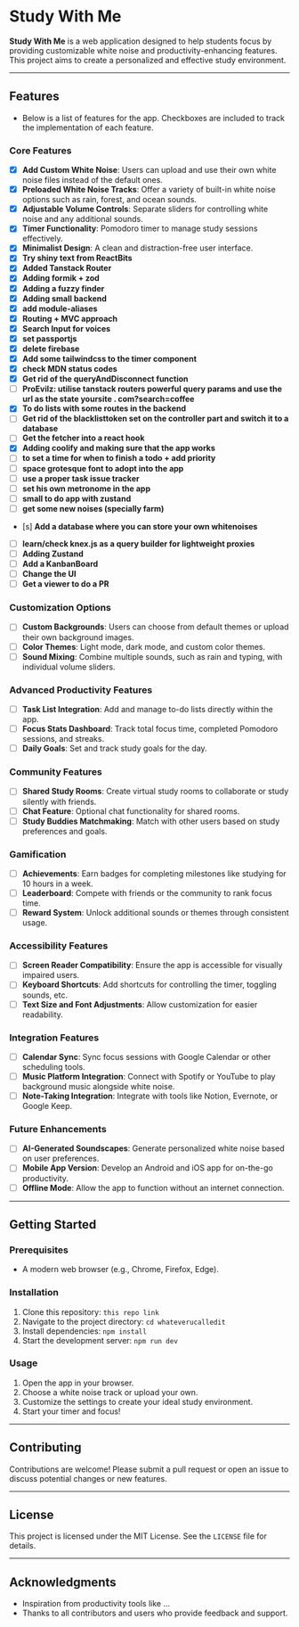# Study With Me

**Study With Me** is a web application designed to help students focus by providing customizable white noise and productivity-enhancing features. This project aims to create a personalized and effective study environment.

---

## Features

- Below is a list of features for the app. Checkboxes are included to track the implementation of each feature.

### Core Features

- [x] **Add Custom White Noise**: Users can upload and use their own white noise files instead of the default ones.
- [x] **Preloaded White Noise Tracks**: Offer a variety of built-in white noise options such as rain, forest, and ocean sounds.
- [x] **Adjustable Volume Controls**: Separate sliders for controlling white noise and any additional sounds.
- [x] **Timer Functionality**: Pomodoro timer to manage study sessions effectively.
- [x] **Minimalist Design**: A clean and distraction-free user interface.
- [x] **Try shiny text from ReactBits**
- [x] **Added Tanstack Router**
- [x] **Adding formik + zod**
- [x] **Adding a fuzzy finder**
- [x] **Adding small backend**
- [x] **add module-aliases**
- [x] **Routing + MVC approach**
- [x] **Search Input for voices**
- [x] **set passportjs**
- [x] **delete firebase**
- [x] **Add some tailwindcss to the timer component**
- [x] **check MDN status codes**
- [x] **Get rid of the queryAndDisconnect function**
- [ ] **ProEvilz: utilise tanstack routers powerful query params and use the url as the state yoursite . com?search=coffee**
- [x] **To do lists with some routes in the backend**
- [ ] **Get rid of the blacklisttoken set on the controller part and switch it to a database**
- [ ] **Get the fetcher into a react hook**
- [x] **Adding coolify and making sure that the app works**
- [ ] **to set a time for when to finish a todo + add priority**
- [ ] **space grotesque font to adopt into the app**
- [ ] **use a proper task issue tracker**
- [ ] **set his own metronome in the app**
- [ ] **small to do app with zustand**
- [ ] **get some new noises (specially farm)**
- [s] **Add a database where you can store your own whitenoises**
- [ ] **learn/check knex.js as a query builder for lightweight proxies**
- [ ] **Adding Zustand**
- [ ] **Add a KanbanBoard**
- [ ] **Change the UI**
- [ ] **Get a viewer to do a PR**

### Customization Options

- [ ] **Custom Backgrounds**: Users can choose from default themes or upload their own background images.
- [ ] **Color Themes**: Light mode, dark mode, and custom color themes.
- [ ] **Sound Mixing**: Combine multiple sounds, such as rain and typing, with individual volume sliders.

### Advanced Productivity Features

- [ ] **Task List Integration**: Add and manage to-do lists directly within the app.
- [ ] **Focus Stats Dashboard**: Track total focus time, completed Pomodoro sessions, and streaks.
- [ ] **Daily Goals**: Set and track study goals for the day.

### Community Features

- [ ] **Shared Study Rooms**: Create virtual study rooms to collaborate or study silently with friends.
- [ ] **Chat Feature**: Optional chat functionality for shared rooms.
- [ ] **Study Buddies Matchmaking**: Match with other users based on study preferences and goals.

### Gamification

- [ ] **Achievements**: Earn badges for completing milestones like studying for 10 hours in a week.
- [ ] **Leaderboard**: Compete with friends or the community to rank focus time.
- [ ] **Reward System**: Unlock additional sounds or themes through consistent usage.

### Accessibility Features

- [ ] **Screen Reader Compatibility**: Ensure the app is accessible for visually impaired users.
- [ ] **Keyboard Shortcuts**: Add shortcuts for controlling the timer, toggling sounds, etc.
- [ ] **Text Size and Font Adjustments**: Allow customization for easier readability.

### Integration Features

- [ ] **Calendar Sync**: Sync focus sessions with Google Calendar or other scheduling tools.
- [ ] **Music Platform Integration**: Connect with Spotify or YouTube to play background music alongside white noise.
- [ ] **Note-Taking Integration**: Integrate with tools like Notion, Evernote, or Google Keep.

### Future Enhancements

- [ ] **AI-Generated Soundscapes**: Generate personalized white noise based on user preferences.
- [ ] **Mobile App Version**: Develop an Android and iOS app for on-the-go productivity.
- [ ] **Offline Mode**: Allow the app to function without an internet connection.

---

## Getting Started

### Prerequisites

- A modern web browser (e.g., Chrome, Firefox, Edge).

### Installation

1. Clone this repository: `this repo link`
2. Navigate to the project directory: `cd whateverucalledit`
3. Install dependencies: `npm install`
4. Start the development server: `npm run dev`

### Usage

1. Open the app in your browser.
2. Choose a white noise track or upload your own.
3. Customize the settings to create your ideal study environment.
4. Start your timer and focus!

---

## Contributing

Contributions are welcome! Please submit a pull request or open an issue to discuss potential changes or new features.

---

## License

This project is licensed under the MIT License. See the `LICENSE` file for details.

---

## Acknowledgments

- Inspiration from productivity tools like ...
- Thanks to all contributors and users who provide feedback and support.
